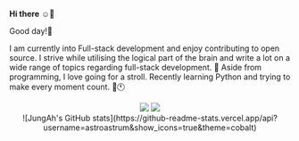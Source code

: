 **Hi there** :relaxed::wave:

Good day!:cherry_blossom: 

I am currently into Full-stack development and enjoy contributing to open source. I strive while utilising the logical part of the brain and write a lot on a wide range of topics regarding full-stack development. :pencil: Aside from programming, I love going for a stroll. Recently learning Python and trying to make every moment count. :seedling::clock11:



<div align="center">

<img src="https://img.shields.io/badge/PYTHON-#3776AB?style=flat-square&logo=PYTHON&logoColor=blue"/>
<img src="https://img.shields.io/badge/HTML-E34F26?style=flat-square&logo=HTML5&logoColor=pink"/>
<br/>
![JungAh's GitHub stats](https://github-readme-stats.vercel.app/api?username=astroastrum&show_icons=true&theme=cobalt)

<div>











